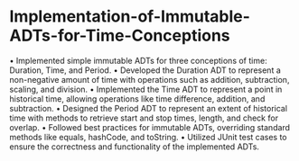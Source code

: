 # Implementation-of-Immutable-ADTs-for-Time-Conceptions

• Implemented simple immutable ADTs for three conceptions of time: Duration, Time, and Period.
• Developed the Duration ADT to represent a non-negative amount of time with operations such as addition, subtraction, scaling,
and division.
• Implemented the Time ADT to represent a point in historical time, allowing operations like time difference, addition, and
subtraction.
• Designed the Period ADT to represent an extent of historical time with methods to retrieve start and stop times, length, and
check for overlap.
• Followed best practices for immutable ADTs, overriding standard methods like equals, hashCode, and toString.
• Utilized JUnit test cases to ensure the correctness and functionality of the implemented ADTs.
